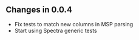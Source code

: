 ## Changes in 0.0.4

- Fix tests to match new columns in MSP parsing
- Start using Spectra generic tests 

